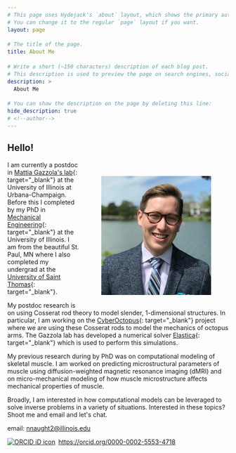 ```yaml
---
# This page uses Hydejack's `about` layout, which shows the primary author's picture and about text at the top.
# You can change it to the regular `page` layout if you want.
layout: page

# The title of the page.
title: About Me

# Write a short (~150 characters) description of each blog post.
# This description is used to preview the page on search engines, social media, etc.
description: > 
  About Me

# You can show the description on the page by deleting this line:
hide_description: true
# <!--author-->
---
```


## Hello! 


<figure style="float: right; padding-left:10px; padding-top:20px;">
<img src="/assets/img/headshot.jpg" width="250">
</figure>


I am currently a postdoc in [Mattia Gazzola's lab](http:/mattia-lab.com){: target="_blank"}  at the University of Illinois at Urbana-Champaign. Before this I completed by my PhD in [Mechanical Engineering](https://mechse.illinois.edu/){: target="_blank"} at the University of Illinois. I am from the beautiful St. Paul, MN where I also completed my undergrad at the [University of Saint Thomas](https://stthomas.edu){: target="_blank"}.

My postdoc research is on using Cosserat rod theory to model slender, 1-dimensional structures. In particular, I am working on the [CyberOctopus](https://cyberoctopus.csl.illinois.edu/){: target="_blank"} project where we are using these Cosserat rods to model the mechanics of octopus arms. The Gazzola lab has developed a numerical solver [Elastica](https://cosseratrods.org){: target="_blank"} which is used to perform this simulations. 

My previous research during by PhD was on computational modeling of skeletal muscle. I am worked on predicting microstructural parameters of muscle using diffusion-weighted magnetic resonance imaging (dMRI) and on micro-mechanical modeling of how muscle microstructure affects mechanical properties of muscle.

Broadly, I am interested in how computational models can be leveraged to solve inverse problems in a variety of situations. Interested in these topics? Shoot me and email and let's chat. 

email: [nnaught2@illinois.edu](mailto:nnaught2@illinois.edu)


<div itemscope itemtype="https://schema.org/Person"><a itemprop="sameAs" content="https://orcid.org/0000-0002-5553-4718" href="https://orcid.org/0000-0002-5553-4718" target="orcid.widget" rel="noopener noreferrer" style="vertical-align:top;"><img src="https://orcid.org/sites/default/files/images/orcid_16x16.png" style="width:1em;margin-right:.5em;" alt="ORCID iD icon">https://orcid.org/0000-0002-5553-4718</a></div>

